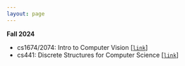 ```yaml
---
layout: page
---
```


**Fall 2024**
* cs1674/2074: Intro to Computer Vision [[`link`](../courses/fall24_cs1674/)]
* cs441: Discrete Structures for Computer Science [[`link`](../courses/fall24_cs441/)]
